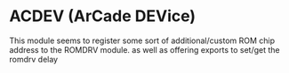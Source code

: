 # ACDEV (ArCade DEVice)

This module seems to register some sort of additional/custom ROM chip address to the ROMDRV module. as well as offering exports to set/get the romdrv delay